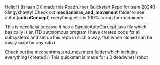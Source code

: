 Hello! 
I (Ishaan D)) made this Roadrunner Quickstart Repo for team 20240 Slingyshawty!
Check out **mechanisms_and_movement** folder to see auton(**autonConcept**) everything else is 100% tuning for roadrunner

This is beneficial because it has a SampleAutoConcept.java file which basically is an ITD autonomous program
I have created code for all subsystems and set up this repo in such a way, that when cloned can be easily used for any robot

Check out the mechanisms_and_movement folder which includes everything I created :)
This quickstart is made for a 2 deadwheel robot

